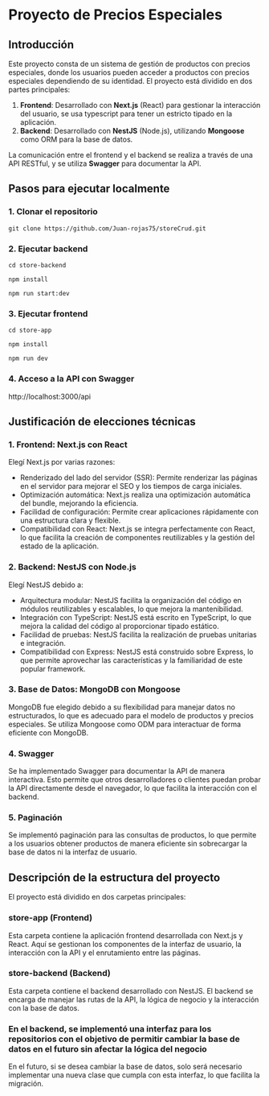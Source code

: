# Proyecto de Precios Especiales

## Introducción

Este proyecto consta de un sistema de gestión de productos con precios especiales, donde los usuarios pueden acceder a productos con precios especiales dependiendo de su identidad. El proyecto está dividido en dos partes principales:

1. **Frontend**: Desarrollado con **Next.js** (React) para gestionar la interacción del usuario, se usa typescript para tener un estricto tipado en la aplicación.
2. **Backend**: Desarrollado con **NestJS** (Node.js), utilizando **Mongoose** como ORM para la base de datos.

La comunicación entre el frontend y el backend se realiza a través de una API RESTful, y se utiliza **Swagger** para documentar la API.

## Pasos para ejecutar localmente

### 1. Clonar el repositorio

```
git clone https://github.com/Juan-rojas75/storeCrud.git
```

### 2. Ejecutar backend
```
cd store-backend
```
```
npm install
```
```
npm run start:dev
```
### 3. Ejecutar frontend
```
cd store-app
```
```
npm install
```
```
npm run dev
```

### 4. Acceso a la API con Swagger

http://localhost:3000/api


## Justificación de elecciones técnicas

### 1. Frontend: Next.js con React

Elegí Next.js por varias razones:

- Renderizado del lado del servidor (SSR): Permite renderizar las páginas en el servidor para mejorar el SEO y los tiempos de carga iniciales.
- Optimización automática: Next.js realiza una optimización automática del bundle, mejorando la eficiencia.
- Facilidad de configuración: Permite crear aplicaciones rápidamente con una estructura clara y flexible.
- Compatibilidad con React: Next.js se integra perfectamente con React, lo que facilita la creación de componentes reutilizables y la gestión del estado de la aplicación.

### 2. Backend: NestJS con Node.js

Elegí NestJS debido a:

- Arquitectura modular: NestJS facilita la organización del código en módulos reutilizables y escalables, lo que mejora la mantenibilidad.
- Integración con TypeScript: NestJS está escrito en TypeScript, lo que mejora la calidad del código al proporcionar tipado estático.
- Facilidad de pruebas: NestJS facilita la realización de pruebas unitarias e integración.
- Compatibilidad con Express: NestJS está construido sobre Express, lo que permite aprovechar las características y la familiaridad de este popular framework.


### 3. Base de Datos: MongoDB con Mongoose

MongoDB fue elegido debido a su flexibilidad para manejar datos no estructurados, lo que es adecuado para el modelo de productos y precios especiales. Se utiliza Mongoose como ODM para interactuar de forma eficiente con MongoDB.

### 4. Swagger

Se ha implementado Swagger para documentar la API de manera interactiva. Esto permite que otros desarrolladores o clientes puedan probar la API directamente desde el navegador, lo que facilita la interacción con el backend.

### 5. Paginación

Se implementó paginación para las consultas de productos, lo que permite a los usuarios obtener productos de manera eficiente sin sobrecargar la base de datos ni la interfaz de usuario.

## Descripción de la estructura del proyecto

El proyecto está dividido en dos carpetas principales:

### store-app (Frontend)
Esta carpeta contiene la aplicación frontend desarrollada con Next.js y React. Aquí se gestionan los componentes de la interfaz de usuario, la interacción con la API y el enrutamiento entre las páginas.

### store-backend (Backend)
Esta carpeta contiene el backend desarrollado con NestJS. El backend se encarga de manejar las rutas de la API, la lógica de negocio y la interacción con la base de datos.

### En el backend, se implementó una interfaz para los repositorios con el objetivo de permitir cambiar la base de datos en el futuro sin afectar la lógica del negocio
En el futuro, si se desea cambiar la base de datos, solo será necesario implementar una nueva clase que cumpla con esta interfaz, lo que facilita la migración.